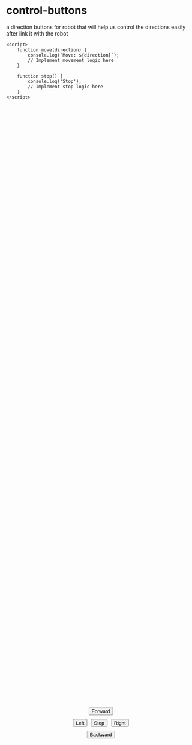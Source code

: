 # control-buttons
a direction buttons for robot that will help us control the directions easily after link it with the robot 
<!DOCTYPE html>
<html lang="en">
<head>
    <meta charset="UTF-8">
    <meta name="viewport" content="width=device-width, initial-scale=1.0">
    <title>Control Buttons</title>
    <style>
        .controls {
            display: flex;
            flex-direction: column;
            align-items: center;
            gap: 10px;
            position: absolute;
            top: 50%;
            left: 50%;
            transform: translate(-50%, -50%);
        }
        .horizontal {
            display: flex;
            gap: 10px;
        }
    </style>
</head>
<body>
    <div class="controls">
        <button onclick="move('up')">Forward</button>
        <div class="horizontal">
            <button onclick="move('left')">Left</button>
            <button onclick="stop()">Stop</button>
            <button onclick="move('right')">Right</button>
        </div>
        <button onclick="move('down')">Backward</button>
    </div>

    <script>
        function move(direction) {
            console.log(`Move: ${direction}`);
            // Implement movement logic here
        }

        function stop() {
            console.log('Stop');
            // Implement stop logic here
        }
    </script>
</body>
</html>
